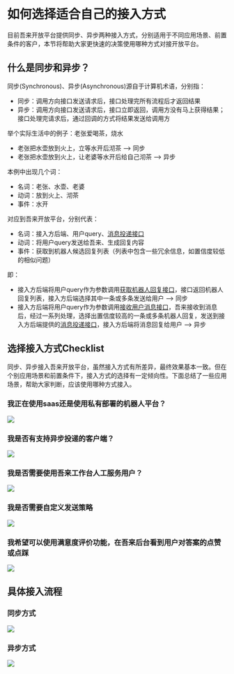 # 如何选择适合自己的接入方式
目前吾来开放平台提供同步、异步两种接入方式，分别适用于不同应用场景、前置条件的客户，本节将帮助大家更快速的决策使用哪种方式对接开放平台。  

## 什么是同步和异步？
同步(Synchronous)、异步(Asynchronous)源自于计算机术语，分别指：  
- 同步：调用方向接口发送请求后，接口处理完所有流程后才返回结果  
- 异步：调用方向接口发送请求后，接口立即返回，调用方没有马上获得结果；接口处理完请求后，通过回调的方式将结果发送给调用方  

举个实际生活中的例子：老张爱喝茶，烧水    
- 老张把水壶放到火上，立等水开后沏茶 --> 同步  
- 老张把水壶放到火上，让老婆等水开后给自己沏茶 --> 异步  

本例中出现几个词：  
- 名词：老张、水壶、老婆  
- 动词：放到火上、沏茶  
- 事件：水开  

对应到吾来开放平台，分别代表：  
- 名词：接入方后端、用户query、[消息投递接口](http://openapi.wul.ai/1.3.0/docs#operation/CallbackMessage)
- 动词：将用户query发送给吾来、生成回复内容  
- 事件：获取到机器人候选回复列表（列表中包含一些冗余信息，如置信度较低的相似问题）

即：  
- 接入方后端将用户query作为参数调用[获取机器人回复接口](http://openapi.wul.ai/1.3.0/docs#operation/GetBotResponse)，接口返回机器人回复列表，接入方后端选择其中一条或多条发送给用户 --> 同步  
- 接入方后端将用户query作为参数调用[接收用户消息接口](http://openapi.wul.ai/1.3.0/docs#operation/ReceiveMessage)，吾来接收到消息后，经过一系列处理，选择出置信度较高的一条或多条机器人回复，发送到接入方后端提供的[消息投递接口](http://openapi.wul.ai/1.3.0/docs#operation/CallbackMessage)，接入方后端将消息回复给用户 --> 异步  


## 选择接入方式Checklist
同步、异步接入吾来开放平台，虽然接入方式有所差异，最终效果基本一致。但在个别应用场景和前置条件下，接入方式的选择有一定倾向性。下面总结了一些应用场景，帮助大家判断，应该使用哪种方式接入。 

### 我正在使用saas还是使用私有部署的机器人平台？ 
![](http://pcufcif6r.bkt.clouddn.com/15332719258405.jpg)


### 我是否有支持异步投递的客户端？   
![](http://pcufcif6r.bkt.clouddn.com/15333928606429.jpg)



### 我是否需要使用吾来工作台人工服务用户？    
![](http://pcufcif6r.bkt.clouddn.com/15333928730032.jpg)


### 我是否需要自定义发送策略  
![](http://pcufcif6r.bkt.clouddn.com/15333928867715.jpg)



### 我希望可以使用满意度评价功能，在吾来后台看到用户对答案的点赞或点踩  
![](http://pcufcif6r.bkt.clouddn.com/15333800260441.jpg)


## 具体接入流程

### 同步方式
![](https://laiye-im-saas.oss-cn-beijing.aliyuncs.com/mweb/15329676556009.png)

### 异步方式
![](https://laiye-im-saas.oss-cn-beijing.aliyuncs.com/mweb/15329676754301.png)

